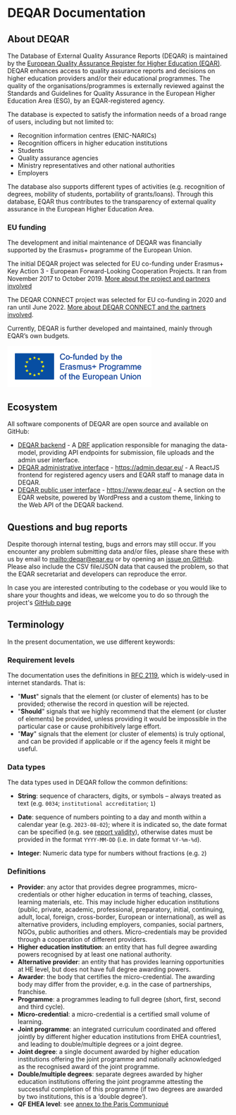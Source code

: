 DEQAR Documentation
===================

## About DEQAR

The Database of External Quality Assurance Reports (DEQAR) is maintained by the [European Quality Assurance Register for Higher Education (EQAR)](https://www.eqar.eu/). DEQAR enhances access to quality assurance reports and decisions on higher education providers and/or their educational programmes. The quality of the organisations/programmes is externally reviewed against the Standards and Guidelines for Quality Assurance in the European Higher Education Area (ESG), by an EQAR-registered agency.

The database is expected to satisfy the information needs of a broad range of users, including but not limited to:

* Recognition information centres (ENIC-NARICs)
* Recognition officers in higher education institutions
* Students
* Quality assurance agencies
* Ministry representatives and other national authorities
* Employers

The database also supports different types of activities (e.g. recognition of degrees, mobility of students, portability of grants/loans). Through this database, EQAR thus contributes to the transparency of external quality assurance in the European Higher Education Area.

### EU funding

The development and initial maintenance of DEQAR was financially supported by the Erasmus+ programme of the European Union.

The initial DEQAR project was selected for EU co-funding under Erasmus+ Key Action 3 - European Forward-Looking Cooperation Projects. It ran from November 2017 to October 2019. [More about the project and partners involved](https://www.eqar.eu/kb/projects/deqar-project/)

The DEQAR CONNECT project was selected for EU co-funding in 2020 and ran until June 2022. [More about DEQAR CONNECT and the partners involved](https://www.eqar.eu/kb/projects/deqar-connect/).

Currently, DEQAR is further developed and maintained, mainly through EQAR’s own budgets.

![Co-founded by the Erasmus+ programme of the European Union](img/LogosBeneficairesErasmus+RIGHT_EN_web.png)

## Ecosystem

All software components of DEQAR are open source and available on GitHub:

* [DEQAR backend](https://www.github.com/eqar/eqar_backend) - A [DRF](http://www.django-rest-framework.org/) application responsible for managing the data-model, providing API endpoints for submission, file uploads and the admin user interface.
* [DEQAR administrative interface](https://github.com/EQAR/deqar_frontend) - <https://admin.deqar.eu/> - A ReactJS frontend for registered agency users and EQAR staff to manage data in DEQAR.
* [DEQAR public user interface](https://github.com/EQAR/deqar_public_ui) - <https://www.deqar.eu/> - A section on the EQAR website, powered by WordPress and a custom theme, linking to the Web API of the DEQAR backend.

## Questions and bug reports

Despite thorough internal testing, bugs and errors may still occur. If you encounter any problem submitting data and/or files, please share these with us by email to <mailto:deqar@eqar.eu> or by opening an [issue on GitHub](https://github.com/EQAR/eqar_backend/issues). Please also include the CSV file/JSON data that caused the problem, so that the EQAR secretariat and developers can reproduce the error.

In case you are interested contributing to the codebase or you would like to share your thoughts and ideas, we welcome you to do so through the project's [GitHub page](https://github.com/EQAR/eqar_backend)

## Terminology

In the present documentation, we use different keywords:

### Requirement levels

The documentation uses the definitions in [RFC 2119](https://tools.ietf.org/html/rfc2119), which is widely-used in internet standards. That is:

 - "**Must**" signals that the element (or cluster of elements) has to be provided; otherwise the record in question will be rejected.
 - "**Should**" signals that we highly recommend that the element (or cluster of elements) be provided, unless providing it would be impossible in the particular case or cause prohibitively large effort.
 - "**May**" signals that the element (or cluster of elements) is truly optional, and can be provided if applicable or if the agency feels it might be useful.

### Data types

The data types used in DEQAR follow the common definitions:

 - **String**: sequence of characters, digits, or symbols &ndash; always treated as text (e.g. `0034`; `institutional accreditation`; `1`)

 - **Date**: sequence of numbers pointing to a day and month within a calendar year (e.g. `2023-08-02`); where it is indicated so, the date format can be specified (e.g. see [report validity](https://docs.deqar.eu/report_data/#validity)), otherwise dates must be provided in the format `YYYY-MM-DD` (i.e. in date format `%Y-%m-%d`).

 - **Integer**: Numeric data type for numbers without fractions (e.g. `2`)

### Definitions

 - **Provider**: any actor that provides degree programmes, micro-credentials or other higher education in terms of teaching, classes, learning materials, etc. This may include higher education institutions (public, private, academic, professional, preparatory, initial, continuing, adult, local, foreign, cross-border, European or international), as well as alternative providers, including employers, companies, social partners, NGOs, public authorities and others. Micro-credentials may be provided through a cooperation of different providers.
 - **Higher education institution**: an entity that has full degree awarding powers recognised by at least one national authority.
 - **Alternative provider**: an entity that has provides learning opportunities at HE level, but does not have full degree awarding powers.
 - **Awarder**: the body that certifies the micro-credential. The awarding body may differ from the provider, e.g. in the case of partnerships, franchise.
 - **Programme**: a programmes leading to full degree (short, first, second and third cycle).
 - **Micro-credential**: a micro-credential is a certified small volume of learning.
 - **Joint programme**: an integrated curriculum coordinated and offered jointly by different higher education institutions from EHEA countries1, and leading to double/multiple degrees or a joint degree.
 - **Joint degree**: a single document awarded by higher education institutions offering the joint programme and nationally acknowledged as the recognised award of the joint programme.
 - **Double/multiple degrees**: separate degrees awarded by higher education institutions offering the joint programme attesting the successful completion of this programme (if two degrees are awarded by two institutions, this is a ‘double degree’).
 - **QF EHEA level**: see [annex to the Paris Communiqué](https://www.ehea.info/Upload/document/ministerial_declarations/EHEAParis2018_Communique_AppendixIII_952778.pdf)


